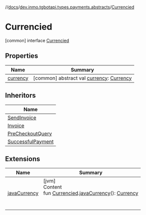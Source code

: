 //[docs](../../../index.md)/[dev.inmo.tgbotapi.types.payments.abstracts](../index.md)/[Currencied](index.md)



# Currencied  
 [common] interface [Currencied](index.md)   


## Properties  
  
|  Name |  Summary | 
|---|---|
| <a name="dev.inmo.tgbotapi.types.payments.abstracts/Currencied/currency/#/PointingToDeclaration/"></a>[currency](currency.md)| <a name="dev.inmo.tgbotapi.types.payments.abstracts/Currencied/currency/#/PointingToDeclaration/"></a> [common] abstract val [currency](currency.md): [Currency](../index.md#%5Bdev.inmo.tgbotapi.types.payments.abstracts%2FCurrency%2F%2F%2FPointingToDeclaration%2F%5D%2FClasslikes%2F625018081)   <br>|


## Inheritors  
  
|  Name | 
|---|
| <a name="dev.inmo.tgbotapi.requests.send.payments/SendInvoice///PointingToDeclaration/"></a>[SendInvoice](../../dev.inmo.tgbotapi.requests.send.payments/-send-invoice/index.md)|
| <a name="dev.inmo.tgbotapi.types.payments/Invoice///PointingToDeclaration/"></a>[Invoice](../../dev.inmo.tgbotapi.types.payments/-invoice/index.md)|
| <a name="dev.inmo.tgbotapi.types.payments/PreCheckoutQuery///PointingToDeclaration/"></a>[PreCheckoutQuery](../../dev.inmo.tgbotapi.types.payments/-pre-checkout-query/index.md)|
| <a name="dev.inmo.tgbotapi.types.payments/SuccessfulPayment///PointingToDeclaration/"></a>[SuccessfulPayment](../../dev.inmo.tgbotapi.types.payments/-successful-payment/index.md)|


## Extensions  
  
|  Name |  Summary | 
|---|---|
| <a name="dev.inmo.tgbotapi.types.payments//javaCurrency/dev.inmo.tgbotapi.types.payments.abstracts.Currencied#/PointingToDeclaration/"></a>[javaCurrency](../../dev.inmo.tgbotapi.types.payments/java-currency.md)| <a name="dev.inmo.tgbotapi.types.payments//javaCurrency/dev.inmo.tgbotapi.types.payments.abstracts.Currencied#/PointingToDeclaration/"></a>[jvm]  <br>Content  <br>fun [Currencied](index.md#%5Bdev.inmo.tgbotapi.types.payments.abstracts%2FCurrencied%2F%2F%2FPointingToDeclaration%2F%5D%2FExtensions%2F745855401).[javaCurrency](../../dev.inmo.tgbotapi.types.payments/java-currency.md)(): [Currency](https://docs.oracle.com/javase/8/docs/api/java/util/Currency.html)  <br><br><br>|

